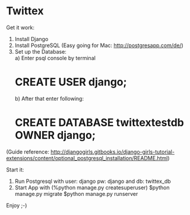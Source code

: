 # Twittex  

Get it work:  

1) Install Django  
2) Install PostgreSQL (Easy going for Mac: http://postgresapp.com/de/)  
3) Set up the Database:  
   a) Enter psql console by terminal  
      # CREATE USER django;  
   b) After that enter following:  
      # CREATE DATABASE twittextestdb OWNER django;  
    
(Guide reference: http://djangogirls.gitbooks.io/django-girls-tutorial-extensions/content/optional_postgresql_installation/README.html)  
  
  
Start it:  
1) Run Postgresql with user: django pw: django and db: twittex_db
2) Start App with
	(%python manage.py createsuperuser)
	$python manage.py migrate
	$python manage.py runserver	
  
Enjoy ;-)  
  
  
